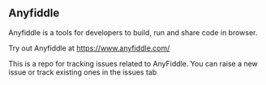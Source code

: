## Anyfiddle 

Anyfiddle is a tools for developers to build, run and share code in browser.

Try out Anyfiddle at https://www.anyfiddle.com/

This is  a repo for tracking issues related to AnyFiddle. You can raise a new issue or track existing ones in the issues tab

